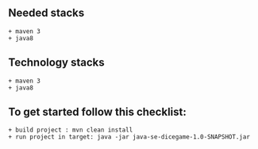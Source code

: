 ## Needed stacks
    + maven 3
    + java8
    
## Technology stacks
    + maven 3
    + java8
    
## To get started follow this checklist:
    + build project : mvn clean install
    + run project in target: java -jar java-se-dicegame-1.0-SNAPSHOT.jar
